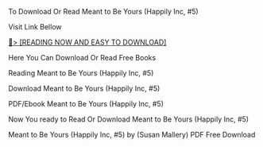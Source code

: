 To Download Or Read Meant to Be Yours (Happily Inc, #5)

Visit Link Bellow

<a href="https://uk.ebookarea.xyz/?book=B07L6KQM8N">📖&gt; [READING NOW AND EASY TO DOWNLOAD]</a>

Here You Can Download Or Read Free Books

Reading Meant to Be Yours (Happily Inc, #5)

Download Meant to Be Yours (Happily Inc, #5)

PDF/Ebook Meant to Be Yours (Happily Inc, #5)

Now You ready to Read Or Download Meant to Be Yours (Happily Inc, #5)

Meant to Be Yours (Happily Inc, #5) by (Susan Mallery) PDF Free Download
